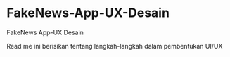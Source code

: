 # FakeNews-App-UX-Desain
FakeNews App-UX Desain

Read me ini berisikan tentang langkah-langkah dalam pembentukan UI/UX 
